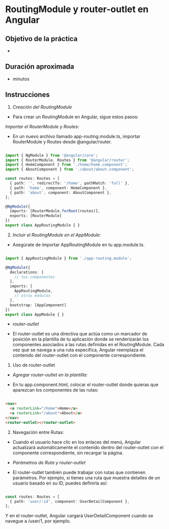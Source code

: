 # RoutingModule y router-outlet en Angular

## Objetivo de la práctica

-

## Duración aproximada
- minutos

## Instrucciones
1. *Creación del RoutingModule*

- Para crear un RoutingModule en Angular, sigue estos pasos:

 *Importar el RouterModule y Routes:*

- En un nuevo archivo llamado app-routing.module.ts, importar RouterModule y Routes desde @angular/router.

```typescript

import { NgModule } from '@angular/core';
import { RouterModule, Routes } from '@angular/router';
import { HomeComponent } from './home/home.component';
import { AboutComponent } from './about/about.component';

const routes: Routes = [
  { path: '', redirectTo: '/home', pathMatch: 'full' },
  { path: 'home', component: HomeComponent },
  { path: 'about', component: AboutComponent },
];

@NgModule({
  imports: [RouterModule.forRoot(routes)],
  exports: [RouterModule]
})
export class AppRoutingModule { }
```

2. *Incluir el RoutingModule en el AppModule:*

- Asegúrate de importar AppRoutingModule en tu app.module.ts.

```typescript

import { AppRoutingModule } from './app-routing.module';

@NgModule({
  declarations: [
    // tus componentes
  ],
  imports: [
    AppRoutingModule,
    // otros módulos
  ],
  bootstrap: [AppComponent]
})
export class AppModule { }
```

- *router-outlet*

- El router-outlet es una directiva que actúa como un marcador de posición en la plantilla de tu aplicación donde se renderizarán los componentes asociados a las rutas definidas en el RoutingModule. Cada vez que se navega a una ruta específica, Angular reemplaza el contenido del router-outlet con el componente correspondiente.

1. Uso de router-outlet

- *Agregar router-outlet en la plantilla:*

- En tu app.component.html, colocar el router-outlet donde quieras que aparezcan los componentes de las rutas:

```html

<nav>
  <a routerLink="/home">Home</a>
  <a routerLink="/about">About</a>
</nav>
<router-outlet></router-outlet>
```

2. Navegación entre Rutas:

- Cuando el usuario hace clic en los enlaces del menú, Angular actualizará automáticamente el contenido dentro del router-outlet con el componente correspondiente, sin recargar la página.

- *Parámetros de Ruta y router-outlet*

- El router-outlet también puede trabajar con rutas que contienen parámetros. Por ejemplo, si tienes una ruta que muestra detalles de un usuario basado en su ID, puedes definirla así:

```typescript

const routes: Routes = [
  { path: 'user/:id', component: UserDetailComponent },
];

```

Y en el router-outlet, Angular cargará UserDetailComponent cuando se navegue a /user/1, por ejemplo.
